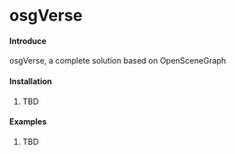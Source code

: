 # osgVerse

#### Introduce
osgVerse, a complete solution based on OpenSceneGraph

#### Installation
1. TBD

#### Examples
1. TBD
